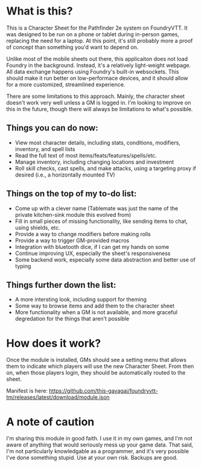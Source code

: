# What is this?

This is a Character Sheet for the Pathfinder 2e system on FoundryVTT. It was designed to be run on a phone or tablet during in-person games, replacing the need for a laptop. 
At this point, it's still probably more a proof of concept than something you'd want to depend on.

Unlike most of the mobile sheets out there, this applicaiton does not load Foundry in the background. Instead, it's a relatively light-weight webpage. 
All data exchange happens using Foundry's built-in websockets. This should make it run better on low-performace devices, and it should allow for a more customized, streamlined experience.

There are some limitations to this approach. Mainly, the character sheet doesn't work very well unless a GM is logged in. I'm looking to improve on this in the future, though there will always be limitations to what's possible.

## Things you can do now:
- View most character details, including stats, conditions, modifiers, inventory, and spell lists
- Read the full text of most items/feats/features/spells/etc.
- Manage inventory, including changing locations and investment
- Roll skill checks, cast spells, and make attacks, using a targeting proxy if desired (i.e., a horizontally mounted TV)

## Things on the top of my to-do list:
- Come up with a clever name (Tablemate was just the name of the private kitchen-sink module this evolved from)
- Fill in small pieces of missing functionality, like sending items to chat, using shields, etc.
- Provide a way to change modifiers before making rolls
- Provide a way to trigger GM-provided macros
- Integration with bluetooth dice, if I can get my hands on some
- Continue improving UX, especially the sheet's responsiveness
- Some backend work, especially some data abstraction and better use of typing

## Things further down the list:
- A more intersting look, including support for theming
- Some way to browse items and add them to the character sheet
- More functionality when a GM is not available, and more graceful degredation for the things that aren't possible

# How does it work?
Once the module is installed, GMs should see a setting menu that allows them to indicate which players will use the new Character Sheet. From then on, when those players login, they should be automatically routed to the sheet.

Manifest is here: https://github.com/this-gavagai/foundryvtt-tm/releases/latest/download/module.json

# A note of caution
I'm sharing this module in good faith. I use it in my own games, and I'm not aware of anything that would seriously mess up your game data. That said, I'm not particularly knowledgable as a programmer, and it's very possible I've done something stupid. Use at your own risk. Backups are good.
